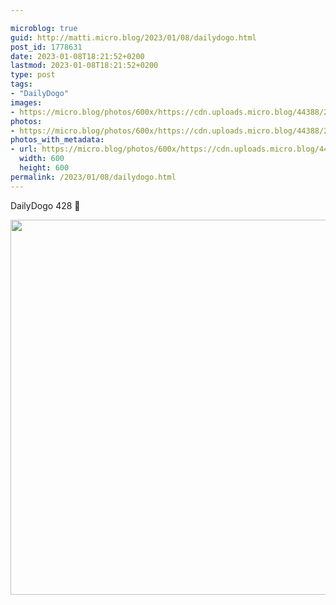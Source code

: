 ```yaml
---

microblog: true
guid: http://matti.micro.blog/2023/01/08/dailydogo.html
post_id: 1778631
date: 2023-01-08T18:21:52+0200
lastmod: 2023-01-08T18:21:52+0200
type: post
tags:
- "DailyDogo"
images:
- https://micro.blog/photos/600x/https://cdn.uploads.micro.blog/44388/2023/067aad3a8c.jpg
photos:
- https://micro.blog/photos/600x/https://cdn.uploads.micro.blog/44388/2023/067aad3a8c.jpg
photos_with_metadata:
- url: https://micro.blog/photos/600x/https://cdn.uploads.micro.blog/44388/2023/067aad3a8c.jpg
  width: 600
  height: 600
permalink: /2023/01/08/dailydogo.html
---
```

DailyDogo 428 🐶

<img src="/media/uploads/2023/067aad3a8c.jpg" width="600" height="600" alt="" />
